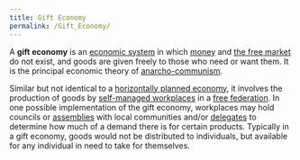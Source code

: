 ```yaml
---
title: Gift Economy
permalink: /Gift_Economy/
---
```


A **gift economy** is an [economic system](Economics "wikilink") in
which [money](money "wikilink") and [the free market](Free "wikilink")
do not exist, and goods are given freely to those who need or want them.
It is the principal economic theory of
[anarcho-communism](Anarcho-Communism "wikilink").

Similar but not identical to a [horizontally planned
economy](Horizontal_Economic_Planning "wikilink"), it involves the
production of goods by [self-managed
workplaces](Workers'_Self-Management "wikilink") in a [free
federation](free_federation "wikilink"). In one possible implementation
of the gift economy, workplaces may hold councils or
[assemblies](Democratic_Assembly "wikilink") with local communities
and/or [delegates](Delegate "wikilink") to determine how much of a
demand there is for certain products. Typically in a gift economy, goods
would not be distributed to individuals, but available for any
individual in need to take for themselves.